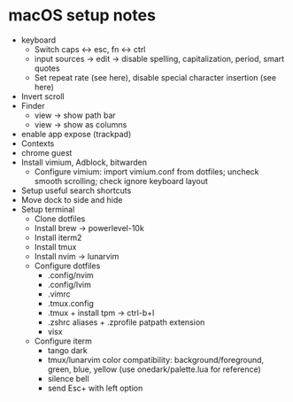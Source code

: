 # macOS setup notes
* keyboard
    * Switch caps <-> esc, fn <-> ctrl
    * input sources -> edit -> disable spelling, capitalization, period, smart quotes
    * Set repeat rate (see here), disable special character insertion (see here)
* Invert scroll
* Finder
    * view -> show path bar
    * view -> show as columns
* enable app expose (trackpad)
* Contexts
* chrome guest
* Install vimium, Adblock, bitwarden
    * Configure vimium: import vimium.conf from dotfiles; uncheck smooth scrolling; check ignore keyboard layout
* Setup useful search shortcuts
* Move dock to side and hide
* Setup terminal
    * Clone dotfiles
    * Install brew -> powerlevel-10k
    * Install iterm2
    * Install tmux
    * Install nvim -> lunarvim
    * Configure dotfiles
        * .config/nvim
        * .config/lvim
        * .vimrc
        * .tmux.config
        * .tmux + install tpm -> ctrl-b+I
        * .zshrc aliases + .zprofile patpath extension
        * visx 
    * Configure iterm
        * tango dark
        * tmux/lunarvim color compatibility: background/foreground, green, blue, yellow (use onedark/palette.lua for reference)
        * silence bell
        * send Esc+ with left option
